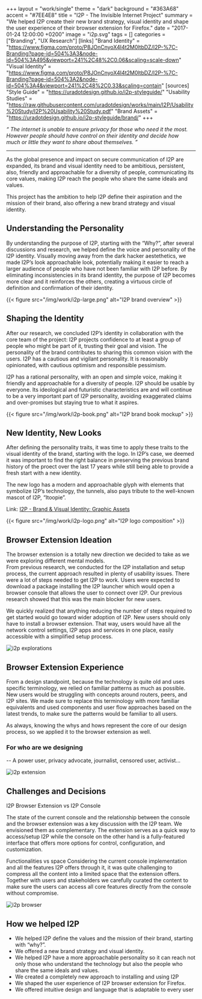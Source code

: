 +++
layout = "work/single"
theme = "dark"
background = "#363A68"
accent = "#7EE4E8"
title = "I2P - The Invisible Internet Project"
summary = "We helped I2P create their new brand strategy, visual identity and shape the user experience of their browser extension for Firefox."
date = "2017-01-24 12:00:00 +0200"
image = "i2p.svg"
tags = []
categories = ["Branding", "UX Research"]
[links]
    "Brand Identity" = "https://www.figma.com/proto/P8JOnCnyoX4I4t2M0ltbDZ/I2P-%7C-Branding?page-id=504%3A3&node-id=504%3A495&viewport=241%2C48%2C0.06&scaling=scale-down"
    "Visual Identity" = "https://www.figma.com/proto/P8JOnCnyoX4I4t2M0ltbDZ/I2P-%7C-Branding?page-id=504%3A2&node-id=504%3A4&viewport=241%2C48%2C0.33&scaling=contain"
[sources]
    "Style Guide" = "https://uradotdesign.github.io/i2p-styleguide/"
    "Usability Studies" = "https://raw.githubusercontent.com/uradotdesign/works/main/I2P/Usability%20Study/I2P%20Usability%20Study.pdf"
    "Brand Assets" = "https://uradotdesign.github.io/i2p-styleguide/brand/"
+++

_“ The internet is unable to ensure privacy for those who need it the most.<br />
However people should have control on their identity and decide how<br />
much or little they want to share about themselves. ”_

---

As the global presence and impact on secure communication of I2P are expanded, its brand and visual identity need to be ambitious, persistent, also, friendly and approachable for a diversity of people, communicating its core values, making I2P reach the people who share the same ideals and values.

This project has the ambition to help I2P define their aspiration and the mission of their brand, also offering a new brand strategy and visual identity.

## Understanding the Personality

By understanding the purpose of I2P, starting with the “Why?”, after several discussions and research, we helped define the voice and personality of the I2P identity. Visually moving away from the dark hacker aestethetics, we made I2P’s look approachable look, potentially making it easier to reach a larger audience of people who have not been familiar with I2P before. By eliminating inconsistencies in its brand identity, the purpose of I2P becomes more clear and it reinforces the others, creating a virtuous circle of definition and confirmation of their identity.

{{< figure src="/img/work/i2p-large.png" alt="I2P brand overview" >}}

## Shaping the Identity

After our research, we concluded I2P’s identity in collaboration with the core team of the project: I2P projects confidence to at least a group of people who might be part of it, trusting their goal and vision. The personality of the brand contributes to sharing this common vision with the users. I2P has a cautious and vigilant personality. It is reasonably opinionated, with cautious optimism and responsible pessimism.

I2P has a rational personality, with an open and simple voice, making it friendly and approachable for a diversity of people. I2P should be usable by everyone. Its ideological and futuristic characteristics are and will continue to be a very important part of I2P personality, avoiding exaggerated claims and over-promises but staying true to what it aspires.

{{< figure src="/img/work/i2p-book.png" alt="I2P brand book mockup" >}}

## New Identity, New Looks

After defining the personality traits, it was time to apply these traits to the visual identity of the brand, starting with the logo. In I2P’s case, we deemed it was important to find the right balance in preserving the previous brand history of the proect over the last 17 years while still being able to provide a fresh start with a new identity.

The new logo has a modern and approachable glyph with elements that symbolize I2P’s technology, the tunnels, also pays tribute to the well-known mascot of I2P, “Itoopie”.

Link: [I2P - Brand & Visual Identity: Graphic Assets](https://www.figma.com/proto/P8JOnCnyoX4I4t2M0ltbDZ/I2P-Branding?page-id=504%3A2&node-id=504%3A4&viewport=241%2C48%2C0.33&scaling=contain)

{{< figure src="/img/work/i2p-logo.png" alt="I2P logo composition" >}}

## Browser Extension Ideation

The browser extension is a totally new direction we decided to take as we were exploring different mental models.  
From previous research, we conducted for the I2P installation and setup process, the current approach resulted in plenty of usability issues. There were a lot of steps needed to get I2P to work. Users were expected to download a package installing the I2P launcher which would open a browser console that allows the user to connect over I2P. Our previous research showed that this was the main blocker for new users.

We quickly realized that anything reducing the number of steps required to get started would go toward wider adoption of I2P. New users should only have to install a browser extension. That way, users would have all the network control settings, I2P apps and services in one place, easily accessible with a simplified setup process.

![i2p explorations](/img/work/i2p-explorations.png)

## Browser Extension Experience

From a design standpoint, because the technology is quite old and uses specific terminology, we relied on familiar patterns as much as possible. New users would be struggling with concepts around routers, peers, and I2P sites. We made sure to replace this terminology with more familiar equivalents and used components and user flow approaches based on the latest trends, to make sure the patterns would be familiar to all users.

As always, knowing the whys and hows represent the core of our design process, so we applied it to the browser extension as well.


### For who are we designing
-- A power user, privacy advocate, journalist, censored user, activist...

![i2p extension](/img/work/i2p-extension.png)

## Challenges and Decisions

I2P Browser Extension vs I2P Console 

The state of the current console and the relationship between the console and the browser extension was a key discussion with the I2P team. We envisioned them as complementary. The extension serves as a quick way to access/setup I2P while the console on the other hand is a fully-featured interface that offers more options for control, configuration, and customization.

Functionalities vs space
Considering the current console implementation and all the features I2P offers through it, it was quite challenging to compress all the content into a limited space that the extension offers. Together with users and stakeholders we carefully curated the content to make sure the users can access all core features directly from the console without compromise.

![i2p browser](/img/work/i2p-browser.png)


## How we helped I2P

- We helped I2P define the values and the mission of their brand, starting with 
   “why?”.
-  We offered a new brand strategy and visual identity.
- We helped I2P have a more approachable personality so it can reach not only 
   those who understand the technology but also the people who share the same 
   ideals and values.
- We created a completely new approach to installing and using I2P
- We shaped the user experience of I2P browser extension for Firefox.
- We offered intuitive design and language that is adaptable to every user